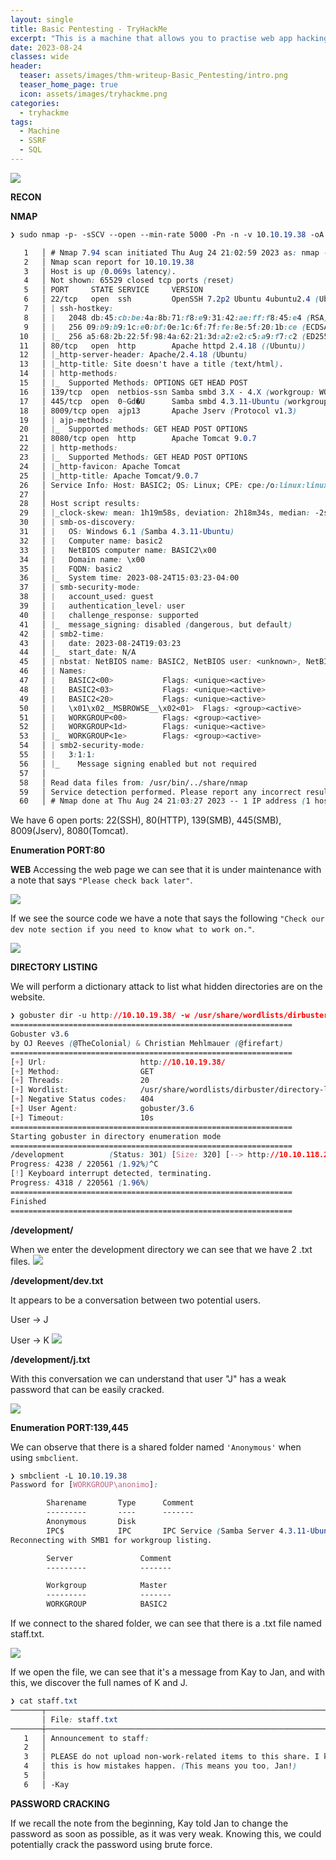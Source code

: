 ```yaml
---
layout: single
title: Basic Pentesting - TryHackMe
excerpt: "This is a machine that allows you to practise web app hacking and privilege escalation."
date: 2023-08-24
classes: wide
header:
  teaser: assets/images/thm-writeup-Basic_Pentesting/intro.png
  teaser_home_page: true
  icon: assets/images/tryhackme.png
categories:
  - tryhackme
tags:  
  - Machine
  - SSRF
  - SQL
---
```

![](../assets/images/thm-writeup-Basic_Pentesting/foto21.PNG)

**RECON**

**NMAP**
```css
❯ sudo nmap -p- -sSCV --open --min-rate 5000 -Pn -n -v 10.10.19.38 -oA allPorts

   1   │ # Nmap 7.94 scan initiated Thu Aug 24 21:02:59 2023 as: nmap -p- -sSCV --open --min-rate 5000 -Pn -n -v -oA allPorts 10.10.19.38
   2   │ Nmap scan report for 10.10.19.38
   3   │ Host is up (0.069s latency).
   4   │ Not shown: 65529 closed tcp ports (reset)
   5   │ PORT     STATE SERVICE     VERSION
   6   │ 22/tcp   open  ssh         OpenSSH 7.2p2 Ubuntu 4ubuntu2.4 (Ubuntu Linux; protocol 2.0)
   7   │ | ssh-hostkey: 
   8   │ |   2048 db:45:cb:be:4a:8b:71:f8:e9:31:42:ae:ff:f8:45:e4 (RSA)
   9   │ |   256 09:b9:b9:1c:e0:bf:0e:1c:6f:7f:fe:8e:5f:20:1b:ce (ECDSA)
  10   │ |_  256 a5:68:2b:22:5f:98:4a:62:21:3d:a2:e2:c5:a9:f7:c2 (ED25519)
  11   │ 80/tcp   open  http        Apache httpd 2.4.18 ((Ubuntu))
  12   │ |_http-server-header: Apache/2.4.18 (Ubuntu)
  13   │ |_http-title: Site doesn't have a title (text/html).
  14   │ | http-methods: 
  15   │ |_  Supported Methods: OPTIONS GET HEAD POST
  16   │ 139/tcp  open  netbios-ssn Samba smbd 3.X - 4.X (workgroup: WORKGROUP)
  17   │ 445/tcp  open  0~Gd�U      Samba smbd 4.3.11-Ubuntu (workgroup: WORKGROUP)
  18   │ 8009/tcp open  ajp13       Apache Jserv (Protocol v1.3)
  19   │ | ajp-methods: 
  20   │ |_  Supported methods: GET HEAD POST OPTIONS
  21   │ 8080/tcp open  http        Apache Tomcat 9.0.7
  22   │ | http-methods: 
  23   │ |_  Supported Methods: GET HEAD POST OPTIONS
  24   │ |_http-favicon: Apache Tomcat
  25   │ |_http-title: Apache Tomcat/9.0.7
  26   │ Service Info: Host: BASIC2; OS: Linux; CPE: cpe:/o:linux:linux_kernel
  27   │ 
  28   │ Host script results:
  29   │ |_clock-skew: mean: 1h19m58s, deviation: 2h18m34s, median: -2s
  30   │ | smb-os-discovery: 
  31   │ |   OS: Windows 6.1 (Samba 4.3.11-Ubuntu)
  32   │ |   Computer name: basic2
  33   │ |   NetBIOS computer name: BASIC2\x00
  34   │ |   Domain name: \x00
  35   │ |   FQDN: basic2
  36   │ |_  System time: 2023-08-24T15:03:23-04:00
  37   │ | smb-security-mode: 
  38   │ |   account_used: guest
  39   │ |   authentication_level: user
  40   │ |   challenge_response: supported
  41   │ |_  message_signing: disabled (dangerous, but default)
  42   │ | smb2-time: 
  43   │ |   date: 2023-08-24T19:03:23
  44   │ |_  start_date: N/A
  45   │ | nbstat: NetBIOS name: BASIC2, NetBIOS user: <unknown>, NetBIOS MAC: <unknown> (unknown)
  46   │ | Names:
  47   │ |   BASIC2<00>           Flags: <unique><active>
  48   │ |   BASIC2<03>           Flags: <unique><active>
  49   │ |   BASIC2<20>           Flags: <unique><active>
  50   │ |   \x01\x02__MSBROWSE__\x02<01>  Flags: <group><active>
  51   │ |   WORKGROUP<00>        Flags: <group><active>
  52   │ |   WORKGROUP<1d>        Flags: <unique><active>
  53   │ |_  WORKGROUP<1e>        Flags: <group><active>
  54   │ | smb2-security-mode: 
  55   │ |   3:1:1: 
  56   │ |_    Message signing enabled but not required
  57   │ 
  58   │ Read data files from: /usr/bin/../share/nmap
  59   │ Service detection performed. Please report any incorrect results at https://nmap.org/submit/ .
  60   │ # Nmap done at Thu Aug 24 21:03:27 2023 -- 1 IP address (1 host up) scanned in 27.61 seconds
```

We have 6 open ports: 22(SSH), 80(HTTP), 139(SMB), 445(SMB), 8009(Jserv), 8080(Tomcat).

**Enumeration PORT:80**

**WEB**
Accessing the web page we can see that it is under maintenance with a note that says `"Please check back later"`.

![](../assets/images/thm-writeup-Basic_Pentesting/fotoWeb1.PNG)

If we see the source code we have a note that says the following `"Check our dev note section if you need to know what to work on."`.

![](../assets/images/thm-writeup-Basic_Pentesting/fotoWeb2.PNG)


**DIRECTORY LISTING**

We will perform a dictionary attack to list what hidden directories are on the website.
```css
❯ gobuster dir -u http://10.10.19.38/ -w /usr/share/wordlists/dirbuster/directory-list-2.3-medium.txt -t 20
===============================================================
Gobuster v3.6
by OJ Reeves (@TheColonial) & Christian Mehlmauer (@firefart)
===============================================================
[+] Url:                     http://10.10.19.38/
[+] Method:                  GET
[+] Threads:                 20
[+] Wordlist:                /usr/share/wordlists/dirbuster/directory-list-2.3-medium.txt
[+] Negative Status codes:   404
[+] User Agent:              gobuster/3.6
[+] Timeout:                 10s
===============================================================
Starting gobuster in directory enumeration mode
===============================================================
/development          (Status: 301) [Size: 320] [--> http://10.10.118.249/development/]
Progress: 4238 / 220561 (1.92%)^C
[!] Keyboard interrupt detected, terminating.
Progress: 4318 / 220561 (1.96%)
===============================================================
Finished
===============================================================

```

**/development/**

When we enter the development directory we can see that we have 2 .txt files.
![](../assets/images/thm-writeup-Basic_Pentesting/fotoWeb3.PNG)

**/development/dev.txt**

It appears to be a conversation between two potential users.

User -> J

User -> K
![](../assets/images/thm-writeup-Basic_Pentesting/fotoWeb4.PNG)

**/development/j.txt**

With this conversation we can understand that user "J" has a weak password that can be easily cracked.

![](../assets/images/thm-writeup-Basic_Pentesting/fotoWeb5.PNG)

**Enumeration PORT:139,445**

We can observe that there is a shared folder named `'Anonymous'` when using `smbclient`.

```css
❯ smbclient -L 10.10.19.38
Password for [WORKGROUP\anonimo]:

        Sharename       Type      Comment
        ---------       ----      -------
        Anonymous       Disk      
        IPC$            IPC       IPC Service (Samba Server 4.3.11-Ubuntu)
Reconnecting with SMB1 for workgroup listing.

        Server               Comment
        ---------            -------

        Workgroup            Master
        ---------            -------
        WORKGROUP            BASIC2

```
  
If we connect to the shared folder, we can see that there is a .txt file named staff.txt.

![](../assets/images/thm-writeup-Basic_Pentesting/smb.PNG)

If we open the file, we can see that it's a message from Kay to Jan, and with this, we discover the full names of K and J.

```css
❯ cat staff.txt
───────┬───────────────────────────────────────────────────────────────────────────────────────────────────────────────────────────────────────────────────────
       │ File: staff.txt
───────┼───────────────────────────────────────────────────────────────────────────────────────────────────────────────────────────────────────────────────────
   1   │ Announcement to staff:
   2   │ 
   3   │ PLEASE do not upload non-work-related items to this share. I know it's all in fun, but
   4   │ this is how mistakes happen. (This means you too, Jan!)
   5   │ 
   6   │ -Kay
```

**PASSWORD CRACKING**

If we recall the note from the beginning, Kay told Jan to change the password as soon as possible, as it was very weak. Knowing this, we could potentially crack the password using brute force.

